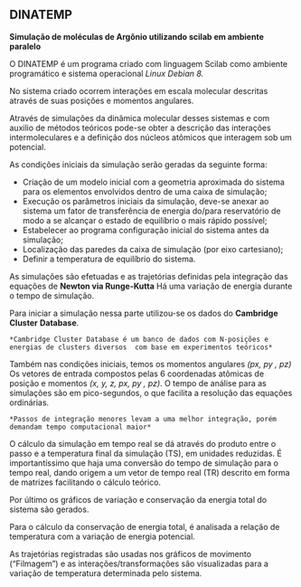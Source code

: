 ##  DINATEMP
**Simulação de moléculas de Argônio utilizando scilab em ambiente paralelo**

O DINATEMP é um programa criado com linguagem Scilab como ambiente programático e sistema operacional *Linux Debian 8.* 

No sistema criado ocorrem interações em escala molecular descritas através de suas  posições e momentos angulares. 

Através de simulações da dinâmica molecular desses sistemas e com auxilio de métodos 
teóricos pode-se obter a descrição das interações intermoleculares e a definição dos 
núcleos atômicos que interagem sob um potencial.

As condições iniciais da simulação serão geradas da seguinte forma: 
* Criação de um modelo inicial com a geometria aproximada do sistema para os elementos envolvidos dentro de uma caixa de simulação;
* Execução os parâmetros iniciais da simulação, deve-se anexar ao sistema um fator de transferência de energia do/para reservatório de modo a se alcançar o estado de equilíbrio o mais rápido possível;
* Estabelecer ao programa configuração inicial do sistema antes da simulação;
* Localização das paredes da caixa de simulação (por eixo cartesiano);
* Definir a temperatura de equilíbrio do sistema.

As simulações são efetuadas e as trajetórias definidas pela integração das equações 
de **Newton via Runge-Kutta**
Há uma variação de energia durante o tempo de simulação. 

Para iniciar a simulação nessa parte utilizou-se os dados do **Cambridge** **Cluster**  **Database**.

```*Cambridge Cluster Database é um banco de dados com N-posições e  energias de clusters diversos  com base em experimentos teóricos* ``` 

Também nas condições iniciais, temos os momentos angulares *(px, py , pz)* 
Os vetores de entrada compostos pelas 6 coordenadas atômicas de posição 
e momentos *(x, y, z, px, py , pz)*.
O tempo de análise para as simulações são em pico-segundos, o que facilita a resolução 
das equações ordinárias.

``` *Passos de integração menores levam a uma melhor integração, porém demandam tempo computacional maior* ``` 

O cálculo da simulação em tempo real se dá através do produto entre o passo e a temperatura  final da simulação (TS), em unidades reduzidas. 
É importantíssimo que haja uma conversão do tempo de simulação para o tempo real, dando origem a um vetor de tempo real (TR) descrito em forma de matrizes facilitando o cálculo teórico.

Por último os gráficos de variação e conservação da energia total do sistema são gerados. 

Para o cálculo da conservação de energia total, é analisada a relação de temperatura com a variação de energia potencial. 

As trajetórias registradas são usadas nos gráficos de movimento (“Filmagem”) e as interações/transformações são visualizadas para a variação de temperatura determinada pelo sistema.

